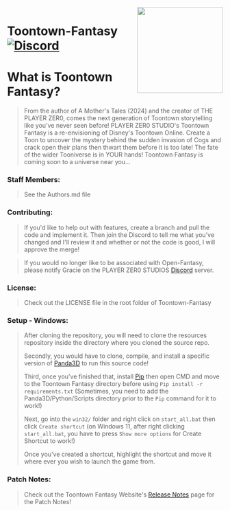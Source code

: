 <img src="https://github.com/PLAYER-ZER0-STUDIOS-Toontown-Fantasy/Toontown_Fantasy/blob/main/assets/images/github-logo/fantasy-logo.png" align="right" width="200" />

# Toontown-Fantasy [![Discord][discordImg]][discordLink]

# What is Toontown Fantasy?
 
> From the author of A Mother's Tales (2024) and the creator of THE PLAYER ZER0, comes the next generation of Toontown storytelling like you've never seen before! PLAYER ZER0 STUDIO's Toontown Fantasy is a re-envisioning of Disney's Toontown Online. Create a Toon to uncover the mystery behind the sudden invasion of Cogs and crack open their plans then thwart them before it is too late! The fate of the wider Tooniverse is in YOUR hands! Toontown Fantasy is coming soon to a universe near you...

### Staff Members:

> See the Authors.md file

### Contributing:

> If you'd like to help out with features, create a branch and pull the code and implement it. Then join the Discord to tell me what you've changed and I'll review it and whether or not the code is good, I will approve the merge!

> If you would no longer like to be associated with Open-Fantasy, please notify Gracie on the PLAYER ZER0 STUDIOS [Discord][discordLink] server.

### License:

> Check out the LICENSE file in the root folder of Toontown-Fantasy

### Setup - Windows:

> After cloning the repository, you will need to clone the resources repository inside the directory where you cloned the source repo.
>
> Secondly, you would have to clone, compile, and install a specific version of [Panda3D][PandaLink] to run this source code!
>
> Third, once you've finished that, install [Pip][PipLink] then open CMD and move to the Toontown Fantasy directory before using `Pip install -r requirements.txt` (Sometimes, you need to add the Panda3D/Python/Scripts directory prior to the `Pip` command for it to work!)
>
> Next, go into the `win32/` folder and right click on `start_all.bat` then click `Create shortcut` (on Windows 11, after right clicking `start_all.bat`, you have to press `Show more options` for Create Shortcut to work!)
>
> Once you've created a shortcut, highlight the shortcut and move it where ever you wish to launch the game from.

### Patch Notes:

> Check out the Toontown Fantasy Website's [Release Notes](https://www.toontownfantasy.com/toon-hq/Release_Notes) page for the Patch Notes!

[discordImg]: https://img.shields.io/discord/775528645086543895.svg?logo=discord&logoWidth=18&colorB=7289DA&Discord-PLAYER%20ZER0%20STUDIOS-7289DA?logo=discord&logoWidth=18&style=for-the-badge

[discordLink]: https://discord.gg/9fgW8jAaf6

[PandaLink]: https://github.com/PLAYERZER0STUDIOS/Open-Panda

[PipLink]: https://pypi.org/project/pip/
